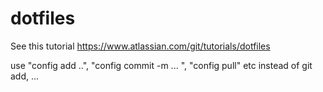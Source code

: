 # dotfiles

See this tutorial 
https://www.atlassian.com/git/tutorials/dotfiles


use "config add ..", "config commit -m ... ", "config pull" etc instead of git add, ...
